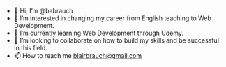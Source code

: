 - 👋 Hi, I’m @babrauch
- 👀 I’m interested in changing my career from English teaching to Web Development.
- 🌱 I’m currently learning Web Development through Udemy. 
- 💞️ I’m looking to collaborate on how to build my skills and be successful in this field.
- 📫 How to reach me blairbrauch@gmail.com

<!---
babrauch/babrauch is a ✨ special ✨ repository because its `README.md` (this file) appears on your GitHub profile.
You can click the Preview link to take a look at your changes.
--->
